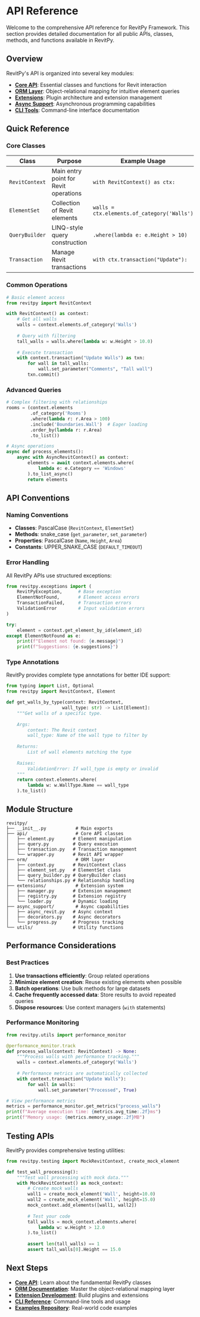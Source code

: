 # API Reference

Welcome to the comprehensive API reference for RevitPy Framework. This section provides detailed documentation for all public APIs, classes, methods, and functions available in RevitPy.

## Overview

RevitPy's API is organized into several key modules:

- **[Core API](api/core.md)**: Essential classes and functions for Revit interaction
- **[ORM Layer](api/orm.md)**: Object-relational mapping for intuitive element queries  
- **[Extensions](api/extensions.md)**: Plugin architecture and extension management
- **[Async Support](api/async.md)**: Asynchronous programming capabilities
- **[CLI Tools](cli/index.md)**: Command-line interface documentation

## Quick Reference

### Core Classes

| Class | Purpose | Example Usage |
|-------|---------|---------------|
| `RevitContext` | Main entry point for Revit operations | `with RevitContext() as ctx:` |
| `ElementSet` | Collection of Revit elements | `walls = ctx.elements.of_category('Walls')` |
| `QueryBuilder` | LINQ-style query construction | `.where(lambda e: e.Height > 10)` |
| `Transaction` | Manage Revit transactions | `with ctx.transaction("Update"):` |

### Common Operations

```python
# Basic element access
from revitpy import RevitContext

with RevitContext() as context:
    # Get all walls
    walls = context.elements.of_category('Walls')
    
    # Query with filtering
    tall_walls = walls.where(lambda w: w.Height > 10.0)
    
    # Execute transaction
    with context.transaction("Update Walls") as txn:
        for wall in tall_walls:
            wall.set_parameter("Comments", "Tall wall")
        txn.commit()
```

### Advanced Queries

```python
# Complex filtering with relationships
rooms = (context.elements
         .of_category('Rooms')
         .where(lambda r: r.Area > 100)
         .include('Boundaries.Wall')  # Eager loading
         .order_by(lambda r: r.Area)
         .to_list())

# Async operations
async def process_elements():
    async with AsyncRevitContext() as context:
        elements = await context.elements.where(
            lambda e: e.Category == 'Windows'
        ).to_list_async()
        return elements
```

## API Conventions

### Naming Conventions
- **Classes**: PascalCase (`RevitContext`, `ElementSet`)
- **Methods**: snake_case (`get_parameter`, `set_parameter`)  
- **Properties**: PascalCase (`Name`, `Height`, `Area`)
- **Constants**: UPPER_SNAKE_CASE (`DEFAULT_TIMEOUT`)

### Error Handling
All RevitPy APIs use structured exceptions:

```python
from revitpy.exceptions import (
    RevitPyException,      # Base exception
    ElementNotFound,       # Element access errors
    TransactionFailed,     # Transaction errors
    ValidationError        # Input validation errors
)

try:
    element = context.get_element_by_id(element_id)
except ElementNotFound as e:
    print(f"Element not found: {e.message}")
    print(f"Suggestions: {e.suggestions}")
```

### Type Annotations
RevitPy provides complete type annotations for better IDE support:

```python
from typing import List, Optional
from revitpy import RevitContext, Element

def get_walls_by_type(context: RevitContext, 
                     wall_type: str) -> List[Element]:
    """Get walls of a specific type.
    
    Args:
        context: The Revit context
        wall_type: Name of the wall type to filter by
        
    Returns:
        List of wall elements matching the type
        
    Raises:
        ValidationError: If wall_type is empty or invalid
    """
    return context.elements.where(
        lambda w: w.WallType.Name == wall_type
    ).to_list()
```

## Module Structure

```
revitpy/
├── __init__.py           # Main exports
├── api/                  # Core API classes
│   ├── element.py       # Element manipulation
│   ├── query.py         # Query execution  
│   ├── transaction.py   # Transaction management
│   └── wrapper.py       # Revit API wrapper
├── orm/                  # ORM layer
│   ├── context.py       # RevitContext class
│   ├── element_set.py   # ElementSet class
│   ├── query_builder.py # QueryBuilder class
│   └── relationships.py # Relationship handling
├── extensions/           # Extension system
│   ├── manager.py       # Extension management
│   ├── registry.py      # Extension registry
│   └── loader.py        # Dynamic loading
├── async_support/        # Async capabilities
│   ├── async_revit.py   # Async context
│   ├── decorators.py    # Async decorators
│   └── progress.py      # Progress tracking
└── utils/               # Utility functions
```

## Performance Considerations

### Best Practices
1. **Use transactions efficiently**: Group related operations
2. **Minimize element creation**: Reuse existing elements when possible  
3. **Batch operations**: Use bulk methods for large datasets
4. **Cache frequently accessed data**: Store results to avoid repeated queries
5. **Dispose resources**: Use context managers (`with` statements)

### Performance Monitoring
```python
from revitpy.utils import performance_monitor

@performance_monitor.track
def process_walls(context: RevitContext) -> None:
    """Process walls with performance tracking."""
    walls = context.elements.of_category('Walls')
    
    # Performance metrics are automatically collected
    with context.transaction("Update Walls"):
        for wall in walls:
            wall.set_parameter("Processed", True)

# View performance metrics
metrics = performance_monitor.get_metrics("process_walls")
print(f"Average execution time: {metrics.avg_time:.2f}ms")
print(f"Memory usage: {metrics.memory_usage:.2f}MB")
```

## Testing APIs

RevitPy provides comprehensive testing utilities:

```python
from revitpy.testing import MockRevitContext, create_mock_element

def test_wall_processing():
    """Test wall processing with mock data."""
    with MockRevitContext() as mock_context:
        # Create mock walls
        wall1 = create_mock_element('Wall', height=10.0)
        wall2 = create_mock_element('Wall', height=15.0)
        mock_context.add_elements([wall1, wall2])
        
        # Test your code
        tall_walls = mock_context.elements.where(
            lambda w: w.Height > 12.0
        ).to_list()
        
        assert len(tall_walls) == 1
        assert tall_walls[0].Height == 15.0
```

## Next Steps

- **[Core API](api/core.md)**: Learn about the fundamental RevitPy classes
- **[ORM Documentation](api/orm.md)**: Master the object-relational mapping layer
- **[Extension Development](api/extensions.md)**: Build plugins and extensions
- **[CLI Reference](cli/index.md)**: Command-line tools and usage
- **[Examples Repository](https://github.com/highvelocitysolutions/revitpy/tree/main/examples)**: Real-world code examples